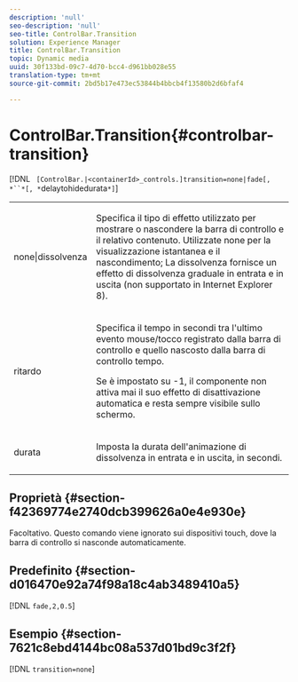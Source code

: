 ```yaml
---
description: 'null'
seo-description: 'null'
seo-title: ControlBar.Transition
solution: Experience Manager
title: ControlBar.Transition
topic: Dynamic media
uuid: 30f133bd-09c7-4d70-bcc4-d961bb028e55
translation-type: tm+mt
source-git-commit: 2bd5b17e473ec53844b4bbcb4f13580b2d6bfaf4

---
```



# ControlBar.Transition{#controlbar-transition}

[!DNL ` [ControlBar.|<containerId>_controls.]transition=none|fade[, *``*[, *`delaytohidedurata`*]`]

<table id="table_F71AA834FE494949A2D4B569EA5E721F"> 
 <tbody> 
  <tr> 
   <td colname="col1"> <p> <span class="codeph"> none|dissolvenza </span> </p> </td> 
   <td colname="col2"> <p> Specifica il tipo di effetto utilizzato per mostrare o nascondere la barra di controllo e il relativo contenuto. Utilizzate <span class="codeph"> none </span> per la visualizzazione istantanea e il nascondimento; La <span class="codeph"> dissolvenza </span> fornisce un effetto di dissolvenza graduale in entrata e in uscita (non supportato in Internet Explorer 8). </p> </td> 
  </tr> 
  <tr> 
   <td colname="col1"> <p> <span class="codeph"> <span class="varname"> ritardo </span></span> </p> </td> 
   <td colname="col2"> <p> Specifica il tempo in secondi tra l'ultimo evento mouse/tocco registrato dalla barra di controllo e quello nascosto dalla barra di controllo tempo. </p> <p> Se è impostato su <span class="codeph"> -1, </span> il componente non attiva mai il suo effetto di disattivazione automatica e resta sempre visibile sullo schermo. </p> </td> 
  </tr> 
  <tr> 
   <td colname="col1"> <p> <span class="codeph"> <span class="varname"> durata </span></span> </p> </td> 
   <td colname="col2"> <p> Imposta la durata dell'animazione di dissolvenza in entrata e in uscita, in secondi. </p> </td> 
  </tr> 
 </tbody> 
</table>

## Proprietà {#section-f42369774e2740dcb399626a0e4e930e}

Facoltativo. Questo comando viene ignorato sui dispositivi touch, dove la barra di controllo si nasconde automaticamente.

## Predefinito {#section-d016470e92a74f98a18c4ab3489410a5}

[!DNL `fade,2,0.5`]

## Esempio {#section-7621c8ebd4144bc08a537d01bd9c3f2f}

[!DNL `transition=none`]
